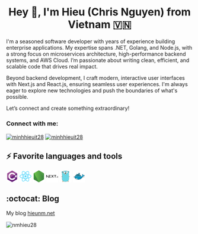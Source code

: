 <div align="center">
  <h1>Hey 👋, I'm Hieu (Chris Nguyen) from Vietnam 🇻🇳</h1>
</div>

I'm a seasoned software developer with years of experience building enterprise applications. My expertise spans .NET, Golang, and Node.js, with a strong focus on microservices architecture, high-performance backend systems, and AWS Cloud. I’m passionate about writing clean, efficient, and scalable code that drives real impact.

Beyond backend development, I craft modern, interactive user interfaces with Next.js and React.js, ensuring seamless user experiences. I'm always eager to explore new technologies and push the boundaries of what's possible.

Let’s connect and create something extraordinary! 

<h3 align="left">Connect with me:</h3>
<p align="left">
<a href="https://www.linkedin.com/in/minhhieuit28" target="blank"><img align="center" src="https://raw.githubusercontent.com/rahuldkjain/github-profile-readme-generator/master/src/images/icons/Social/linked-in-alt.svg" alt="minhhieuit28" height="30" width="40" /></a>
<a href="https://twitter.com/minhhieuit28" target="blank"><img align="center" src="https://raw.githubusercontent.com/rahuldkjain/github-profile-readme-generator/master/src/images/icons/Social/twitter.svg" alt="minhhieuit28" height="30" width="40" /></a>
</p>

## ⚡ Favorite languages and tools

<p align="left">
  <img src="https://raw.githubusercontent.com/devicons/devicon/master/icons/csharp/csharp-original.svg" alt="C#" width="32" height="32" />
  <img src="https://raw.githubusercontent.com/devicons/devicon/master/icons/react/react-original.svg" alt="React" width="32" height="32" />
  <img src="https://raw.githubusercontent.com/devicons/devicon/master/icons/nodejs/nodejs-original.svg" alt="Node.js" width="32" height="32" />
  <img src="https://raw.githubusercontent.com/devicons/devicon/master/icons/nextjs/nextjs-original-wordmark.svg" alt="Next.js" width="32" height="32" />
  <img src="https://raw.githubusercontent.com/devicons/devicon/master/icons/go/go-original.svg" alt="Golang" width="32" height="32" />
  <img src="https://raw.githubusercontent.com/devicons/devicon/master/icons/docker/docker-original.svg" alt="Docker" width="32" height="32" />
</p>

## :octocat: Blog
My blog [hieunm.net](https://hieunm.net)

<p>
  <img align="center" src="https://github-readme-stats.vercel.app/api/top-langs?username=nmhieu28&show_icons=true&locale=en&layout=compact&theme=dark" alt="nmhieu28" />
  &nbsp;&nbsp;
</p>
